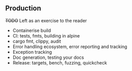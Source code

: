 ## Production

~~TODO~~ Left as an exercise to the reader

- Containerise build
- CI: tests, fmts, building in alpine
- cargo fmt, clippy, audit
- Error handling ecosystem, error reporting and tracking
- Exception tracking
- Doc generation, testing your docs
- Release: targets, bench, fuzzing, quickcheck
